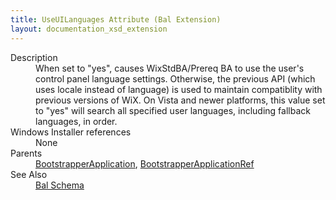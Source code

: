```yaml
---
title: UseUILanguages Attribute (Bal Extension)
layout: documentation_xsd_extension
---
```

<dl>
  <dt>Description</dt>
  <dd>                 When set to "yes", causes WixStdBA/Prereq BA to use the user's control panel language settings. Otherwise, the previous API (which uses locale instead of language) is used to maintain compatiblity with previous versions of WiX.                 On Vista and newer platforms, this value set to "yes" will search all specified user languages, including fallback languages, in order.             </dd>
  <dt>Windows Installer references</dt>
  <dd>None</dd>
  <dt>Parents</dt>
  <dd>
    <a href="../bootstrapperapplication/">BootstrapperApplication</a>, <a href="../bootstrapperapplicationref/">BootstrapperApplicationRef</a></dd>
  <dt>See Also</dt>
  <dd>
    <a href="../bal">Bal Schema</a>
  </dd>
</dl>
